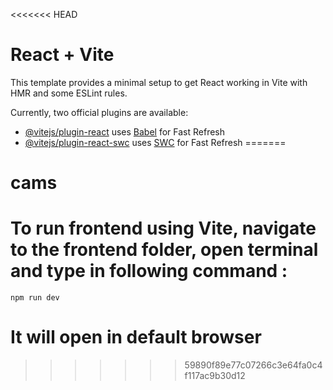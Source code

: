 <<<<<<< HEAD
# React + Vite

This template provides a minimal setup to get React working in Vite with HMR and some ESLint rules.

Currently, two official plugins are available:

- [@vitejs/plugin-react](https://github.com/vitejs/vite-plugin-react/blob/main/packages/plugin-react/README.md) uses [Babel](https://babeljs.io/) for Fast Refresh
- [@vitejs/plugin-react-swc](https://github.com/vitejs/vite-plugin-react-swc) uses [SWC](https://swc.rs/) for Fast Refresh
=======
# cams

# To run frontend using Vite, navigate to the frontend folder, open terminal and type in following command :

	npm run dev

# It will open in default browser
>>>>>>> 59890f89e77c07266c3e64fa0c4f117ac9b30d12
